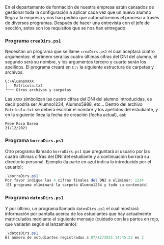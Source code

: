 
En el departamento de formación de nuestra empresa están cansados de gestionar toda la configuración a aplicar cada vez que un nuevo alumno llega a la empresa y nos han pedido que automaticemos el proceso a través de diversos programas. Después de hacer una entrevista con el jefe de sección, estos son los requisitos que se nos han entregado:

### Programa `creaDirs.ps1`

Necesitan un programa que se llame `creaDirs.ps1` el cual aceptará cuatro argumentos: el primero será las cuatro últimas cifras del DNI del alumno, el segundo será su nombre, y los argumentos tercero y cuarto serán los apellidos. El programa creará en `C:\` la siguiente estructura de carpetas y archivos:

```
C:\AlumnoXXXX
│   Matrícula.txt
└─── Otros archivos y carpetas
```

Las `XXXX` simbolizan las cuatro cifras del DNI del alumno introducidas, es decir podría ser Alumno1234, Alumno5988, etc... Dentro del archivo `Matrícula.txt` se deberá escribir el nombre y los apellidos del estudiante, y en la siguiente línea la fecha de creación (fecha actual), así:

```
Pepe Roca Barea
21/12/2021
```

### Programa `borraDirs.ps1`

Otro programa llamado `borraDirs.ps1` que preguntará al usuario por las cuatro últimas cifras del DNI del estudiante y a continuación borrará su directorio personal. Ejemplo (la parte en azul indica lo introducido por el usuario):

```powershell
.\borraDirs.ps1
Por favor indique las 4 cifras finales del DNI a eliminar: 1234
(El programa eliminará la carpeta Alumno1234 y todo su contenido)
```

### Programa `datosDirs.ps1`

Y por último, un programa llamado `datosDirs.ps1` el cual mostrará información por pantalla acerca de los estudiantes que hay actualmente matriculados mediante el siguiente mensaje (cuidado con las partes en rojo, que variarán según el lanzamiento):

```powershell
.\datosDirs.ps1
El número de estudiantes registrados a 07/12/2021 14:45:23 es 3
```
